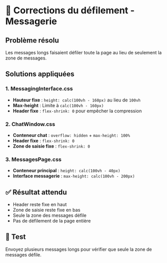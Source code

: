 # 🔧 Corrections du défilement - Messagerie

## Problème résolu
Les messages longs faisaient défiler toute la page au lieu de seulement la zone de messages.

## Solutions appliquées

### 1. MessagingInterface.css
- **Hauteur fixe** : `height: calc(100vh - 160px)` au lieu de `100vh`
- **Max-height** : Limite à `calc(100vh - 160px)`
- **Header fixe** : `flex-shrink: 0` pour empêcher la compression

### 2. ChatWindow.css
- **Conteneur chat** : `overflow: hidden` + `max-height: 100%`
- **Header fixe** : `flex-shrink: 0`
- **Zone de saisie fixe** : `flex-shrink: 0`

### 3. MessagesPage.css
- **Conteneur principal** : `height: calc(100vh - 40px)`
- **Interface messagerie** : `max-height: calc(100vh - 200px)`

## ✅ Résultat attendu
- Header reste fixe en haut
- Zone de saisie reste fixe en bas
- Seule la zone des messages défile
- Pas de défilement de la page entière

## 🧪 Test
Envoyez plusieurs messages longs pour vérifier que seule la zone de messages défile.
